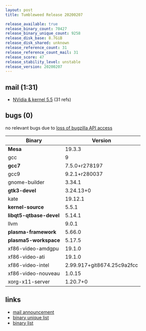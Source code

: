 ```yaml
---
layout: post
title: Tumbleweed Release 20200207

release_available: true
release_binary_count: 70427
release_binary_unique_count: 9258
release_disk_base: 8.7GiB
release_disk_shared: unknown
release_reference_count: 31
release_reference_count_mail: 31
release_score: 47
release_stability_level: unstable
release_version: 20200207
---
```


## mail (1:31)

- [NVidia & kernel 5.5](https://lists.opensuse.org/opensuse-factory/2020-02/msg00242.html) (31 refs)

## bugs (0)

<!--more-->

no relevant bugs due to [loss of bugzilla API access](https://bugzilla.opensuse.org/show_bug.cgi?id=1157722)

Binary | Version
--- | ---
**Mesa** | 19.3.3
gcc | 9
**gcc7** | 7.5.0+r278197
gcc9 | 9.2.1+r280037
gnome-builder | 3.34.1
**gtk3-devel** | 3.24.13+0
kate | 19.12.1
**kernel-source** | 5.5.1
**libqt5-qtbase-devel** | 5.14.1
llvm | 9.0.1
**plasma-framework** | 5.66.0
**plasma5-workspace** | 5.17.5
xf86-video-amdgpu | 19.1.0
xf86-video-ati | 19.1.0
xf86-video-intel | 2.99.917+git8674.25c9a2fcc
xf86-video-nouveau | 1.0.15
xorg-x11-server | 1.20.7+0

## links

- [mail announcement](https://lists.opensuse.org/opensuse-factory/2020-02/msg00240.html)
- [binary unique list](http://download.opensuse.org/history/20200207/rpm.unique.list)
- [binary list](http://download.opensuse.org/history/20200207/rpm.list)

